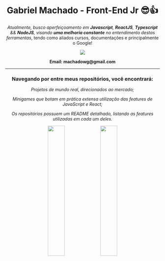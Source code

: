 ## <h1 align=center>Gabriel Machado - Front-End Jr 😎👍 </h1>

<div align=center>

  <p><em>Atualmente, busco aperfeiçoamento em <strong>Javascript</strong>, <strong>ReactJS</strong>, <strong>Typescript</strong> && <strong>NodeJS</strong>, visando <strong><em> uma melhoria constante</em></strong> no entendimento destas ferramentas</em>, tendo como aliados cursos, documentações e principalmente o Google! </p>
  
  <div align=center>
  
   <a href="https://www.linkedin.com/in/machado001/" target="_blank"><img src="https://img.shields.io/badge/-LinkedIn-%230077B5?style=for-the-badge&logo=linkedin&logoColor=white" target="_blank"></a> 
   <p><strong>Email: machadowg@gmail.com</strong></p>
  </div>
</div>
<hr>

<h3 align=center> Navegando por entre meus repositórios, você encontrará: </h3>

<div style="list-style:none" align=center>
 <p><em>Projetos de mundo real, direcionados ao mercado; </em></p>
 <p><em>Minigames que botam em prática extensa utilização das features de JavaScript e React;</em></p>
 <p><em>Os repositórios possuem um README detalhado, listando as features utilizadas em cada um deles. </em></p>

</div>

<div align=center>
   <img width='33%' src="https://github-readme-stats.vercel.app/api?username=machado001&show_icons=true&theme=highcontrast"/>
   <img width='33%' src="https://github-readme-stats.vercel.app/api/top-langs/?username=machado001&layout=compact&theme=highcontrast"/>
</div>
 
